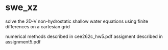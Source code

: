 # swe_xz
solve the 2D-V non-hydrostatic shallow water equations using finite differences on a cartesian grid

numerical methods described in cee262c_hw5.pdf
assigment described in assignment5.pdf

